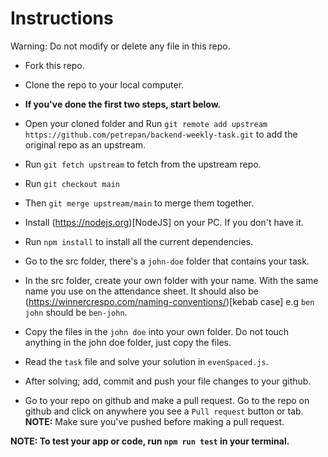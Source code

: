 # Instructions

Warning: Do not modify or delete any file in this repo.

* Fork this repo. 

* Clone the repo to your local computer.

* **If you've done the first two steps, start below.**

* Open your cloned folder and Run `git remote add upstream https://github.com/petrepan/backend-weekly-task.git` to add the original repo as an upstream.

* Run `git fetch upstream` to fetch from the upstream repo.

* Run `git checkout main`

* Then `git merge upstream/main` to merge them together.

* Install (https://nodejs.org)[NodeJS] on your PC. If you don't have it.

* Run `npm install` to install all the current dependencies.

* Go to the src folder, there's a `john-doe` folder that contains your task.

* In the src folder, create your own folder with your name. With the same name you use on the attendance sheet. It should also be (https://winnercrespo.com/naming-conventions/)[kebab case] e.g `ben john` should be `ben-john`.

* Copy the files in the `john doe` into your own folder. Do not touch anything in the john doe folder, just copy the files.

* Read the `task` file and solve your solution in `evenSpaced.js`.

* After solving; add, commit and push your file changes to your github.

* Go to your repo on github and make a pull request. Go to the repo on github and click on anywhere you see a `Pull request` button or tab. **NOTE:** Make sure you've pushed before making a pull request.


**NOTE: To test your app or code, run `npm run test` in your terminal.**
